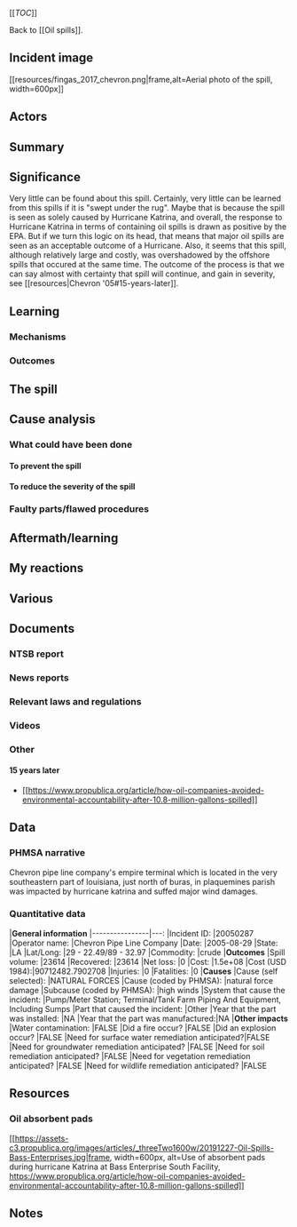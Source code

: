 [[_TOC_]]

Back to [[Oil spills]].

## Incident image

[[resources/fingas_2017_chevron.png|frame,alt=Aerial photo of the spill, width=600px]]

## Actors

## Summary

## Significance

Very little can be found about this spill. Certainly, very little can be learned from this spills if it is "swept under the rug". Maybe that is because the spill is seen as solely caused by Hurricane Katrina, and overall, the response to Hurricane Katrina in terms of containing oil spills is drawn as positive by the EPA. But if we turn this logic on its head, that means that major oil spills are seen as an acceptable outcome of a Hurricane. Also, it seems that this spill, although relatively large and costly, was overshadowed by the offshore spills that occured at the same time. The outcome of the process is that we can say almost with certainty that spill will continue, and gain in severity, see [[resources|Chevron '05#15-years-later]].

## Learning

### Mechanisms

### Outcomes

## The spill

## Cause analysis

### What could have been done

#### To prevent the spill

#### To reduce the severity of the spill

### Faulty parts/flawed procedures

## Aftermath/learning

## My reactions

## Various

## Documents

### NTSB report

### News reports

### Relevant laws and regulations

### Videos

### Other

#### 15 years later

* [[https://www.propublica.org/article/how-oil-companies-avoided-environmental-accountability-after-10.8-million-gallons-spilled]]

## Data

### PHMSA narrative

Chevron pipe line company's empire terminal which is located in the very southeastern part of louisiana, just north of buras, in plaquemines parish was impacted by hurricane katrina and suffed major wind damages.

### Quantitative data

|**General information**
|----------------|---:
|Incident ID:    |20050287
|Operator name:  |Chevron Pipe Line Company
|Date:           |2005-08-29
|State:          |LA
|Lat/Long:       |29 - 22.49/89 - 32.97
|Commodity:      |crude
|**Outcomes**
|Spill volume:   |23614
|Recovered:      |23614
|Net loss:       |0
|Cost:           |1.5e+08
|Cost (USD 1984):|90712482.7902708
|Injuries:       |0
|Fatalities:     |0
|**Causes**
|Cause (self selected):              |NATURAL FORCES
|Cause (coded by PHMSA):             |natural force damage
|Subcause (coded by PHMSA):          |high winds
|System that cause the incident:     |Pump/Meter Station; Terminal/Tank Farm Piping And Equipment, Including Sumps
|Part that caused the incident:      |Other
|Year that the part was installed:   |NA
|Year that the part was manufactured:|NA
|**Other impacts**
|Water contamination:                           |FALSE
|Did a fire occur?                              |FALSE
|Did an explosion occur?                        |FALSE
|Need for surface water remediation anticipated?|FALSE
|Need for groundwater remediation anticipated?  |FALSE
|Need for soil remediation anticipated?         |FALSE
|Need for vegetation remediation anticipated?   |FALSE
|Need for wildlife remediation anticipated?     |FALSE

## Resources

### Oil absorbent pads

[[https://assets-c3.propublica.org/images/articles/_threeTwo1600w/20191227-Oil-Spills-Bass-Enterprises.jpg|frame, width=600px, alt=Use of absorbent pads during hurricane Katrina at Bass Enterprise South Facility, https://www.propublica.org/article/how-oil-companies-avoided-environmental-accountability-after-10.8-million-gallons-spilled]]

## Notes
